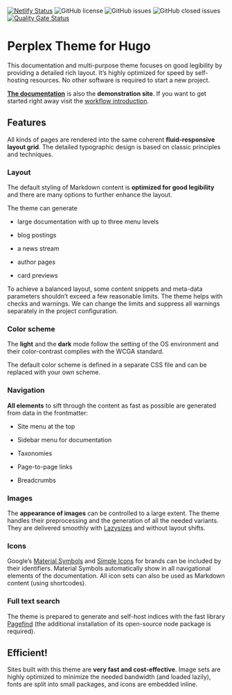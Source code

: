 [![Netlify Status](https://api.netlify.com/api/v1/badges/6594a2dd-776a-40a0-a6c5-7ea2dc7c664e/deploy-status)](https://app.netlify.com/sites/zen-bhaskara-590b05/deploys)
![GitHub license](https://img.shields.io/github/license/bowman2001/perplex)
![GitHub issues](https://img.shields.io/github/issues/bowman2001/perplex)
![GitHub closed issues](https://img.shields.io/github/issues-closed/bowman2001/perplex?color=green)
[![Quality Gate Status](https://sonarcloud.io/api/project_badges/measure?project=bowman2001_perplex&metric=alert_status)](https://sonarcloud.io/summary/new_code?id=bowman2001_perplex)

# Perplex Theme for Hugo

This documentation and multi-purpose theme focuses on good legibility by providing a detailed rich layout. It’s highly optimized for speed by self-hosting resources. No other software is required to start a new project.

[**The documentation**][doc] is also the **demonstration site**. If you want to get started right away visit the [workflow introduction][intro].

## Features

All kinds of pages are rendered into the same coherent **fluid-responsive layout grid**. The detailed typographic design is based on classic principles and techniques. 

### Layout 

The default styling of Markdown content is **optimized for good legibility** and there are many options to further enhance the layout.

The theme can generate

- large documentation with up to three menu levels

- blog postings

- a news stream

- author pages

- card previews

To achieve a balanced layout, some content snippets and meta-data parameters shouldn’t exceed a few reasonable limits. The theme helps with checks and warnings. We can change the limits and suppress all warnings separately in the project configuration.

### Color scheme

The **light** and the **dark** mode follow the setting of the OS environment and their color-contrast complies with the WCGA standard. 

The default color scheme is defined in a separate CSS file and can be replaced with your own scheme.

### Navigation

**All elements** to sift through the content as fast as possible are generated from data in the frontmatter:

  - Site menu at the top

  - Sidebar menu for documentation

  - Taxonomies

  - Page-to-page links

  - Breadcrumbs

### Images 

The **appearance of images** can be controlled to a large extent. The theme handles their preprocessing and the generation of all the needed variants. They are delivered smoothly with [Lazysizes][ls] and without layout shifts.

### Icons

Google’s [Material Symbols][ms] and [Simple Icons][si] for brands can be included by their identifiers. Material Symbols automatically show in all navigational elements of the documentation. All icon sets can also be used as Markdown content (using shortcodes).

### Full text search

The theme is prepared to generate and self-host indices with the fast library [Pagefind][pf] (the additional installation of its open-source node package is required).

## Efficient!

Sites built with this theme are **very fast and cost-effective**. Image sets are highly optimized to minimize the needed bandwidth (and loaded lazily), fonts are split into small packages, and icons are embedded inline.

[doc]: https://perplex.desider.at/doc
[intro]: https://perplex.desider.at/doc/intro/workflow/
[ms]: https://fonts.google.com/icons 
[si]: https://simpleicons.org
[ls]: https://github.com/afarkas/lazysizes
[pf]: https://pagefind.app
